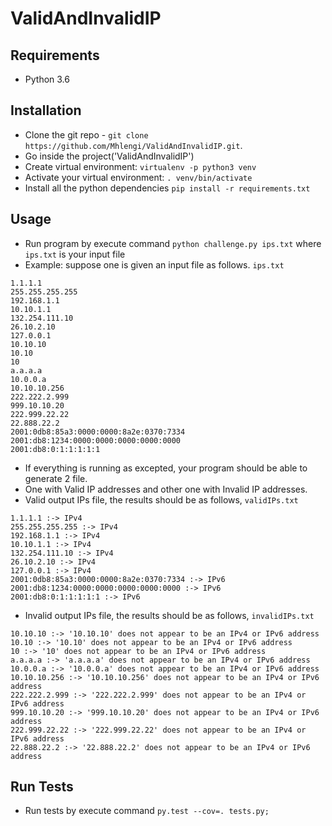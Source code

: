 
# ValidAndInvalidIP


## Requirements
- Python 3.6

## Installation
- Clone the git repo - `git clone https://github.com/Mhlengi/ValidAndInvalidIP.git`.
- Go inside the project('ValidAndInvalidIP')
- Create virtual environment: `virtualenv -p python3 venv`
- Activate your virtual environment: `. venv/bin/activate`
- Install all the python dependencies `pip install -r requirements.txt`

## Usage
- Run program by execute command `python challenge.py ips.txt` where `ips.txt` is your input file
- Example: suppose one is given an input file as follows.
```ips.txt```
```
1.1.1.1
255.255.255.255
192.168.1.1
10.10.1.1
132.254.111.10
26.10.2.10
127.0.0.1
10.10.10
10.10
10
a.a.a.a
10.0.0.a
10.10.10.256
222.222.2.999
999.10.10.20
222.999.22.22
22.888.22.2
2001:0db8:85a3:0000:0000:8a2e:0370:7334
2001:db8:1234:0000:0000:0000:0000:0000
2001:db8:0:1:1:1:1:1
```
- If everything is running as excepted, your program should be able to generate 2 file.
- One with Valid IP addresses and other one with Invalid IP addresses.
- Valid output IPs file, the results should be as follows,
```validIPs.txt```
```
1.1.1.1 :-> IPv4
255.255.255.255 :-> IPv4
192.168.1.1 :-> IPv4
10.10.1.1 :-> IPv4
132.254.111.10 :-> IPv4
26.10.2.10 :-> IPv4
127.0.0.1 :-> IPv4
2001:0db8:85a3:0000:0000:8a2e:0370:7334 :-> IPv6
2001:db8:1234:0000:0000:0000:0000:0000 :-> IPv6
2001:db8:0:1:1:1:1:1 :-> IPv6
```

- Invalid output IPs file, the results should be as follows,
```invalidIPs.txt```
```
10.10.10 :-> '10.10.10' does not appear to be an IPv4 or IPv6 address
10.10 :-> '10.10' does not appear to be an IPv4 or IPv6 address
10 :-> '10' does not appear to be an IPv4 or IPv6 address
a.a.a.a :-> 'a.a.a.a' does not appear to be an IPv4 or IPv6 address
10.0.0.a :-> '10.0.0.a' does not appear to be an IPv4 or IPv6 address
10.10.10.256 :-> '10.10.10.256' does not appear to be an IPv4 or IPv6 address
222.222.2.999 :-> '222.222.2.999' does not appear to be an IPv4 or IPv6 address
999.10.10.20 :-> '999.10.10.20' does not appear to be an IPv4 or IPv6 address
222.999.22.22 :-> '222.999.22.22' does not appear to be an IPv4 or IPv6 address
22.888.22.2 :-> '22.888.22.2' does not appear to be an IPv4 or IPv6 address

```

## Run Tests
- Run tests by execute command `py.test --cov=. tests.py;`
